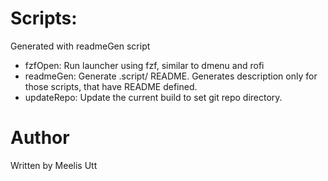 # Scripts:

Generated with readmeGen script

* fzfOpen: Run launcher using fzf, similar to dmenu and rofi
* readmeGen: Generate .script/ README. Generates description only for those scripts, that have README defined.
* updateRepo: Update the current build to set git repo directory.

# Author

Written by
Meelis Utt
